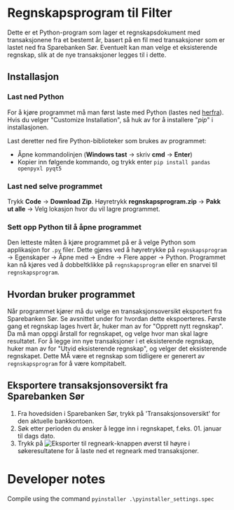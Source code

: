 # Regnskapsprogram til Filter

Dette er et Python-program som lager et regnskapsdokument med transaksjonene fra et bestemt år, basert på en fil med transaksjoner som er lastet ned fra Sparebanken Sør. Eventuelt kan man velge et eksisterende regnskap, slik at de nye transaksjoner legges til i dette.

## Installasjon
### Last ned Python
For å kjøre programmet må man først laste med Python (lastes ned [herfra](https://www.python.org/downloads)). Hvis du velger "Customize Installation", så huk av for å installere "_pip_" i installasjonen.

Last deretter ned fire Python-biblioteker som brukes av programmet:
* Åpne kommandolinjen (**Windows tast** → skriv **cmd** → **Enter**)
* Kopier inn følgende kommando, og trykk enter `pip install pandas openpyxl pyqt5`

### Last ned selve programmet
Trykk **Code** → **Download Zip**. Høyretrykk **regnskapsprogram.zip** → **Pakk ut alle** → Velg lokasjon hvor du vil lagre programmet.

### Sett opp Python til å åpne programmet
Den letteste måten å kjøre programmet på er å velge Python som applikasjon for `.py` filer. Dette gjøres ved å høyretrykke på `regnskapsprogram` -> Egenskaper -> Åpne med -> Endre -> Flere apper -> Python. Programmet kan nå kjøres ved å dobbeltklikke på `regnskapsprogram` eller en snarvei til `regnskapsprogram`.

## Hvordan bruker programmet
Når programmet kjører må du velge en transaksjonsoversikt eksportert fra Sparebanken Sør. Se avsnittet under for hvordan dette ekspoerteres.
Første gang et regnskap lages hvert år, huker man av for "Opprett nytt regnskap". Da må man oppgi årstall for regnskapet, og velge hvor man skal lagre resultatet. For å legge inn nye transaksjoner i et eksisterende regnskap, huker man av for "Utvid eksisterende regnskap", og velger det eksisterende regnskapet. Dette MÅ være et regnskap som tidligere er generert av `regnskapsprogram` for å være kompitabelt.

## Eksportere transaksjonsoversikt fra Sparebanken Sør
1. Fra hovedsiden i Sparebanken Sør, trykk på 'Transaksjonsoversikt' for den aktuelle bankkontoen. 
2. Søk etter perioden du ønsker å legge inn i regnskapet, f.eks. 01. januar til dags dato.
3. Trykk på ![Eksporter til regneark](https://nettbedriften.evry.com/cpsnbg2/bank/2844/images/excel.gif)-knappen øverst til høyre i søkeresultatene for å laste ned et regneark med transaksjoner.



# Developer notes

Compile using the command `pyinstaller .\pyinstaller_settings.spec`


